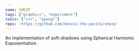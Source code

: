 ```yaml
---
name: SHEXP
tags: ["graphics", "experiment"]
tools: ["c++", "opengl"]
repo: 'https://github.com/danini-the-panini/shexp'
---
```

An implementation of soft-shadows using Spherical Harmonic Exponentiation
